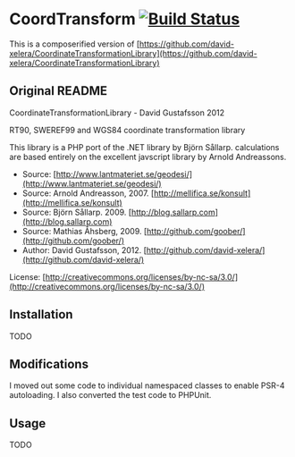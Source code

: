 # CoordTransform [![Build Status](https://travis-ci.org/prewk/CoordinateTransformationLibrary.svg?branch=master)](https://travis-ci.org/prewk/CoordinateTransformationLibrary)

This is a composerified version of [https://github.com/david-xelera/CoordinateTransformationLibrary](https://github.com/david-xelera/CoordinateTransformationLibrary)

## Original README
CoordinateTransformationLibrary - David Gustafsson 2012

RT90, SWEREF99 and WGS84 coordinate transformation library

This library is a PHP port of the .NET library by Björn Sållarp.
calculations are based entirely on the excellent
javscript library by Arnold Andreassons.

* Source: [http://www.lantmateriet.se/geodesi/](http://www.lantmateriet.se/geodesi/)
* Source: Arnold Andreasson, 2007. [http://mellifica.se/konsult](http://mellifica.se/konsult)
* Source: Björn Sållarp. 2009. [http://blog.sallarp.com](http://blog.sallarp.com)
* Source: Mathias Åhsberg, 2009. [http://github.com/goober/](http://github.com/goober/)
* Author: David Gustafsson, 2012. [http://github.com/david-xelera/](http://github.com/david-xelera/)

License: [http://creativecommons.org/licenses/by-nc-sa/3.0/](http://creativecommons.org/licenses/by-nc-sa/3.0/)

## Installation
TODO

## Modifications
I moved out some code to individual namespaced classes to enable PSR-4 autoloading. I also converted the test code to PHPUnit.

## Usage
TODO 
